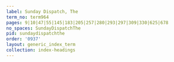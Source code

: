 ```yaml
---
label: Sunday Dispatch, The
term_no: term964
pages: 9|10|47|55|145|183|205|257|280|293|297|309|330|625|678
no_spaces: SundayDispatchThe
pid: sundaydispatchthe
order: '0937'
layout: generic_index_term
collection: index-headings
---
```

